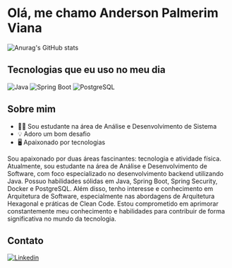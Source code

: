 # Olá, me chamo Anderson Palmerim Viana
![Anurag's GitHub stats](https://github-readme-stats.vercel.app/api?username=AndersonVianaDev&show_icons=true&theme=transparent)

## Tecnologias que eu uso no meu dia
![Java](https://img.shields.io/badge/Java-ED8B00?style=for-the-badge&logo=openjdk&logoColor=white)
![Spring Boot](https://img.shields.io/badge/Spring-6DB33F?style=for-the-badge&logo=spring&logoColor=white)
![PostgreSQL](https://img.shields.io/badge/PostgreSQL-316192?style=for-the-badge&logo=postgresql&logoColor=white)

## Sobre mim
- 👨‍💻 Sou estudante na área de Análise e Desenvolvimento de Sistema
- 💡 Adoro um bom desafio
- 🖥️ Apaixonado por tecnologias
  
Sou apaixonado por duas áreas fascinantes: tecnologia e atividade física. Atualmente, sou estudante na área de Análise e Desenvolvimento de Software, com foco especializado no desenvolvimento backend utilizando Java. Possuo habilidades sólidas em Java, Spring Boot, Spring Security, Docker e PostgreSQL. Além disso, tenho interesse e conhecimento em Arquitetura de Software, especialmente nas abordagens de Arquitetura Hexagonal e práticas de Clean Code. Estou comprometido em aprimorar constantemente meu conhecimento e habilidades para contribuir de forma significativa no mundo da tecnologia.

## Contato
[![Linkedin](https://img.shields.io/badge/LinkedIn-0077B5?style=for-the-badge&logo=linkedin&logoColor=white)](https://www.linkedin.com/in/anderson-palmerim-6a5a17262/)


